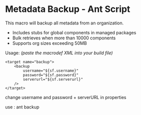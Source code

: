 # Metadata Backup - Ant Script

This macro will backup all metadata from an organization.

- Includes stubs for global components in managed packages
- Bulk retrieves when more than 10000 components
- Supports org sizes exceeding 50MB

Usage: _(paste the macrodef XML into your build file)_

```
<target name="backup">
    <backup
        username="${sf.username}"
        password="${sf.password}"
        serverurl="${sf.serverurl}"
    />
</target>
```

change username and password + serverURL in properties

use : ant backup
